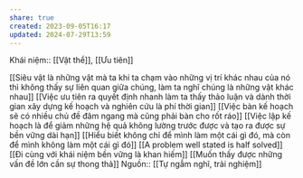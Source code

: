 ```yaml
---
share: true
created: 2023-09-05T16:17
updated: 2024-07-29T13:59
---
```

Khái niệm:: [[Vật thể]], [[Ưu tiên]]

[[Siêu vật là những vật mà ta khi ta chạm vào những vị trí khác nhau của nó thì không thấy sự liên quan giữa chúng, làm ta nghĩ chúng là những vật khác nhau]]
[[Việc ưu tiên ra quyết định nhanh làm ta thấy thảo luận và dành thời gian xây dựng kế hoạch và nghiên cứu là phí thời gian]]
[[Việc bàn kế hoạch sẽ có nhiều chủ đề đâm ngang mà cũng phải bàn cho rốt ráo]] 
[[Việc lập kế hoạch là để giảm những hệ quả không lường trước được và tạo ra được sự bền vững dài hạn]] 
[[Hiểu biết không chỉ để mình làm một cái gì đó, mà còn để mình không làm một cái gì đó]]
[[A problem well stated is half solved]]
[[Đi cùng với khái niệm bền vững là khan hiếm]]
[[Muốn thấy được những vấn đề lớn cần sự thong thả]]
Nguồn:: [[Tự ngẫm nghĩ, trải nghiệm]]